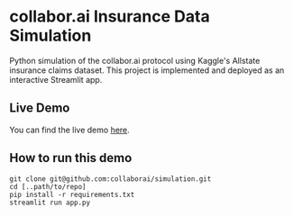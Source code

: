 # collabor.ai Insurance Data Simulation

Python simulation of the collabor.ai protocol using Kaggle's Allstate insurance claims dataset. 
This project is implemented and deployed as an interactive Streamlit app.

## Live Demo
You can find the live demo [here](https://collaborai-simulation.herokuapp.com/).

## How to run this demo
```
git clone git@github.com:collaborai/simulation.git
cd [..path/to/repo]
pip install -r requirements.txt
streamlit run app.py
```
